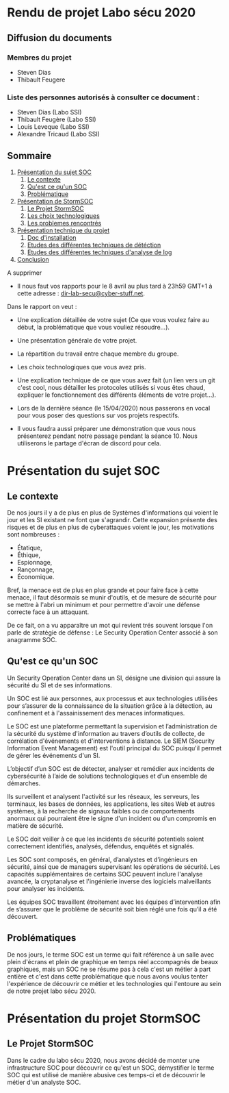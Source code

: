 # Rendu de projet Labo sécu 2020

## Diffusion du documents

### Membres du projet

- Steven Dias
- Thibault Feugere

### Liste des personnes autorisés à consulter ce document : 

- Steven Dias (Labo SSI)
- Thibault Feugère (Labo SSI)
- Louis Leveque (Labo SSI)
- Alexandre Tricaud (Labo SSI)

## Sommaire 

1. [Présentation du sujet SOC](##Présentation-du-sujet-SOC)
    1. [Le contexte](##Le-contexte)
    2. [Qu'est ce qu'un SOC](##Qu'est-ce-qu'un-SOC)
    3. [Problématique](##Problématique)
2. [Présentation de StormSOC](##Présentation-de-StormSOC)
    1. [Le Projet StormSOC](##Le-Projet-StormSOC)
    2. [Les choix technologiques](##Les-choix-technologiques)
    3. [Les problemes rencontrés](##Les-problemes-rencontrés)
3. [Présentation technique du projet](##Présentation-technique-du-projet)
    1. [Doc d'installation](##Doc-d'installation)
    2. [Etudes des différentes techniques de détéction](##Etudes-des-différentes-techniques-de-détéction)
    3. [Etudes des différentes techniques d'analyse de log](##Etudes-des-différentes-techniques-d'analyse-de-log)
4. [Conclusion](##Conclusion) 


A supprimer


  - Il nous faut vos rapports pour le 8 avril au plus tard à 23h59 GMT+1 à cette adresse : dir-lab-secu@cyber-stuff.net.


Dans le rapport on veut :
  - Une explication détaillée de votre sujet (Ce que vous voulez faire au début, la problématique que vous vouliez résoudre...).

  - Une présentation générale de votre projet.

  - La répartition du travail entre chaque membre du groupe.

  - Les choix technologiques que vous avez pris.

  - Une explication technique de ce que vous avez fait (un lien vers un git c'est cool, nous détailler les protocoles utilisés si vous êtes chaud, expliquer le fonctionnement des différents éléments de votre projet...).

- Lors de la dernière séance (le 15/04/2020) nous passerons en vocal pour vous poser des questions sur vos projets respectifs.

- Il vous faudra aussi préparer une démonstration que vous nous présenterez pendant notre passage pendant la séance 10. Nous utiliserons le partage d'écran de discord pour cela.



# Présentation du sujet SOC

## Le contexte

De nos jours il y a de plus en plus de Systèmes d'informations qui voient le jour et les SI existant ne font que s'agrandir.
Cette expansion présente des risques et de plus en plus de cyberattaques voient le jour, les motivations sont nombreuses :

- Étatique, 
- Éthique, 
- Espionnage, 
- Rançonnage,
- Économique. 

Bref, la menace est de plus en plus grande et pour faire face à cette menace, il faut désormais se munir d'outils, et de mesure de sécurité pour se mettre à l'abri un minimum et pour permettre d'avoir une défense correcte face à un attaquant.

De ce fait, on a vu apparaître un mot qui revient trés souvent lorsque l'on parle de stratégie de défense : Le Security Operation Center associé à son anagramme SOC.

## Qu'est ce qu'un SOC

Un Security Operation Center dans un SI, désigne une division qui assure la sécurité du SI et de ses informations.

Un SOC est lié aux personnes, aux processus et aux technologies utilisées pour s’assurer de la connaissance de la situation grâce à la détection, au confinement et à l'assainissement des menaces informatiques.

Le SOC est une plateforme permettant la supervision et l’administration de la sécurité du système d'information au travers d’outils de collecte, de corrélation d'événements et d'interventions à distance. Le SIEM (Security Information Event Management) est l'outil principal du SOC puisqu'il permet de gérer les événements d'un SI.

L’objectif d’un SOC est de détecter, analyser et remédier aux incidents de cybersécurité à l’aide de solutions technologiques et d’un ensemble de démarches. 

Ils surveillent et analysent l'activité sur les réseaux, les serveurs, les terminaux, les bases de données, les applications, les sites Web et autres systèmes, à la recherche de signaux faibles ou de comportements anormaux qui pourraient être le signe d'un incident ou d'un compromis en matière de sécurité. 

Le SOC doit veiller à ce que les incidents de sécurité potentiels soient correctement identifiés, analysés, défendus, enquêtés et signalés.

Les SOC sont composés, en général, d’analystes et d’ingénieurs en sécurité, ainsi que de managers supervisant les opérations de sécurité. 
Les capacités supplémentaires de certains SOC peuvent inclure l'analyse avancée, la cryptanalyse et l'ingénierie inverse des logiciels malveillants pour analyser les incidents.

Les équipes SOC travaillent étroitement avec les équipes d’intervention afin de s’assurer que le problème de sécurité soit bien réglé une fois qu’il a été découvert.

## Problématiques 

De nos jours, le terme SOC est un terme qui fait référence à un salle avec plein d'écrans et plein de graphique en temps réel accompagnés de beaux graphiques, mais un SOC ne se résume pas à cela c'est un métier à part entière et c'est dans cette problématique que nous avons voulus tenter l'expérience de découvrir ce métier et les technologies qui l'entoure au sein de notre projet labo sécu 2020.

# Présentation du projet StormSOC

## Le Projet StormSOC

Dans le cadre du labo sécu 2020, nous avons décidé de monter une infrastructure SOC pour découvrir ce qu'est un SOC, démystifier le terme SOC qui est utilisé de manière abusive ces temps-ci et de découvrir le métier d'un analyste SOC.

